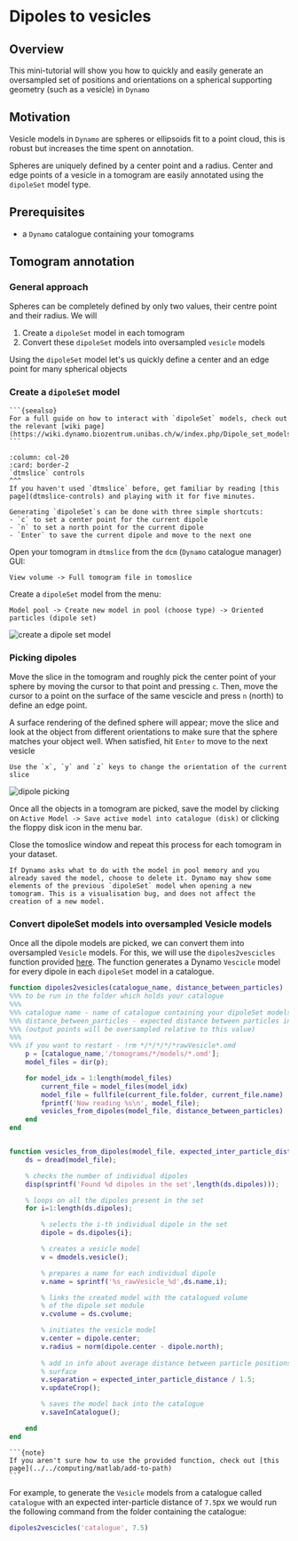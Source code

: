 # Dipoles to vesicles

## Overview
This mini-tutorial will show you how to quickly and easily generate an oversampled set of positions
and orientations on a spherical supporting geometry (such as a vesicle) in `Dynamo`

## Motivation
Vesicle models in `Dynamo` are spheres or ellipsoids fit to a point cloud, 
this is robust but increases the time spent on annotation.

Spheres are uniquely defined by a center point and a radius. 
Center and edge points of a vesicle in a tomogram are easily annotated using the `dipoleSet` model type.

## Prerequisites
- a `Dynamo` catalogue containing your tomograms


## Tomogram annotation

### General approach
Spheres can be completely defined by only two values, their centre point and their radius. We will 
1. Create a `dipoleSet` model in each tomogram
2. Convert these `dipoleSet` models into oversampled `vesicle` models 

Using the `dipoleSet` model let's us quickly define a center and an edge point for many spherical objects

### Create a `dipoleSet` model

````{margin}
```{seealso}
For a full guide on how to interact with `dipoleSet` models, check out the relevant [wiki page](https://wiki.dynamo.biozentrum.unibas.ch/w/index.php/Dipole_set_models).
```
````

```{panels}
:column: col-20
:card: border-2
`dtmslice` controls
^^^
If you haven't used `dtmslice` before, get familiar by reading [this page](dtmslice-controls) and playing with it for five minutes.

Generating `dipoleSet`s can be done with three simple shortcuts:
- `c` to set a center point for the current dipole
- `n` to set a north point for the current dipole
- `Enter` to save the current dipole and move to the next one
```

Open your tomogram in `dtmslice` from the `dcm` (`Dynamo` catalogue manager) GUI:
```
View volume -> Full tomogram file in tomoslice
```
Create a `dipoleSet` model from the menu:
```
Model pool -> Create new model in pool (choose type) -> Oriented particles (dipole set)
```

![create a dipole set model](dipoles-to-vesicles.assets/create_model.gif)


### Picking dipoles

Move the slice in the tomogram and roughly pick the center point of your sphere by moving the cursor to that point and pressing `c`. 
Then, move the cursor to a point on the surface of the same vescicle and press `n` (north) to define an edge point. 

A surface rendering of the defined sphere will appear; move the slice and look at the object from different orientations to make sure that the sphere matches your object well. When satisfied, hit `Enter` to move to the next vesicle

```{tip}
Use the `x`, `y` and `z` keys to change the orientation of the current slice
```

![dipole picking](dipoles-to-vesicles.assets/dipole-picking.png)

Once all the objects in a tomogram are picked, save the model by clicking on `Active Model -> Save active model into catalogue (disk)` or clicking the floppy disk icon in the menu bar.

Close the tomoslice window and repeat this process for each tomogram in your dataset.

```{note}
If Dynamo asks what to do with the model in pool memory and you already saved the model, choose to delete it. Dynamo may show some elements of the previous `dipoleSet` model when opening a new tomogram. This is a visualisation bug, and does not affect the creation of a new model.
```

### Convert dipoleSet models into oversampled Vesicle models

Once all the dipole models are picked, we can convert them into oversampled `Vesicle` models. For this, we will use the `dipoles2vescicles` function provided [here](https://gist.github.com/alisterburt/818c604af41050532a378afb93ae556f). The function generates a Dynamo `Vescicle` model for every dipole in each `dipoleSet` model in a catalogue.

```matlab
function dipoles2vesicles(catalogue_name, distance_between_particles)
%%% to be run in the folder which holds your catalogue
%%%
%%% catalogue name - name of catalogue containing your dipoleSet models
%%% distance_between_particles - expected distance between particles in px
%%% (output points will be oversampled relative to this value)
%%%
%%% if you want to restart - !rm */*/*/*/*rawVesicle*.omd
    p = [catalogue_name,'/tomograms/*/models/*.omd'];
    model_files = dir(p);

    for model_idx = 1:length(model_files)
        current_file = model_files(model_idx)
        model_file = fullfile(current_file.folder, current_file.name)
        fprintf('Now reading %s\n', model_file);
        vesicles_from_dipoles(model_file, distance_between_particles)
    end
end


function vesicles_from_dipoles(model_file, expected_inter_particle_distance)
    ds = dread(model_file);

    % checks the number of individual dipoles
    disp(sprintf('Found %d dipoles in the set',length(ds.dipoles)));

    % loops on all the dipoles present in the set
    for i=1:length(ds.dipoles);

        % selects the i-th individual dipole in the set
        dipole = ds.dipoles{i};

        % creates a vesicle model   
        v = dmodels.vesicle();

        % prepares a name for each individual dipole
        v.name = sprintf('%s_rawVesicle_%d',ds.name,i);

        % links the created model with the catalogued volume 
        % of the dipole set module
        v.cvolume = ds.cvolume;

        % initiates the vesicle model
        v.center = dipole.center;
        v.radius = norm(dipole.center - dipole.north);
        
        % add in info about average distance between particle positions on
        % surface
        v.separation = expected_inter_particle_distance / 1.5;
        v.updateCrop();

        % saves the model back into the catalogue
        v.saveInCatalogue();

    end
end
```

````{margin}
```{note}
If you aren't sure how to use the provided function, check out [this page](../../computing/matlab/add-to-path)
```
````

For example, to generate the `Vesicle` models from a catalogue called `catalogue` with an expected inter-particle distance of `7.5`px we would run the following command from the folder containing the catalogue:

```matlab
dipoles2vescicles('catalogue', 7.5)
```

